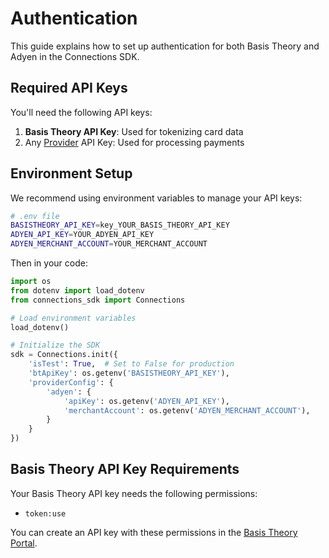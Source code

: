 # Authentication

This guide explains how to set up authentication for both Basis Theory and Adyen in the Connections SDK.

## Required API Keys

You'll need the following API keys:

1. **Basis Theory API Key**: Used for tokenizing card data
2. Any [Provider](./providers/index.md) API Key: Used for processing payments

## Environment Setup

We recommend using environment variables to manage your API keys:

```bash
# .env file
BASISTHEORY_API_KEY=key_YOUR_BASIS_THEORY_API_KEY
ADYEN_API_KEY=YOUR_ADYEN_API_KEY
ADYEN_MERCHANT_ACCOUNT=YOUR_MERCHANT_ACCOUNT
```

Then in your code:

```python
import os
from dotenv import load_dotenv
from connections_sdk import Connections

# Load environment variables
load_dotenv()

# Initialize the SDK
sdk = Connections.init({
    'isTest': True,  # Set to False for production
    'btApiKey': os.getenv('BASISTHEORY_API_KEY'),
    'providerConfig': {
        'adyen': {
            'apiKey': os.getenv('ADYEN_API_KEY'),
            'merchantAccount': os.getenv('ADYEN_MERCHANT_ACCOUNT'),
        }
    }
})
```

## Basis Theory API Key Requirements

Your Basis Theory API key needs the following permissions:

- `token:use`

You can create an API key with these permissions in the [Basis Theory Portal](https://portal.basistheory.com).
